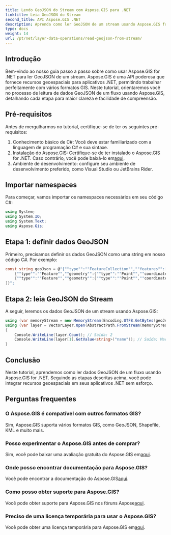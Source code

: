 ```yaml
---
title: Lendo GeoJSON do Stream com Aspose.GIS para .NET
linktitle: Leia GeoJSON do Stream
second_title: API Aspose.GIS .NET
description: Aprenda como ler GeoJSON de um stream usando Aspose.GIS for .NET. Siga nosso guia passo a passo para integração perfeita de dados geoespaciais em seus aplicativos.
type: docs
weight: 14
url: /pt/net/layer-data-operations/read-geojson-from-stream/
---
```

## Introdução
Bem-vindo ao nosso guia passo a passo sobre como usar Aspose.GIS for .NET para ler GeoJSON de um stream. Aspose.GIS é uma API poderosa que fornece recursos geoespaciais para aplicativos .NET, permitindo trabalhar perfeitamente com vários formatos GIS. Neste tutorial, orientaremos você no processo de leitura de dados GeoJSON de um fluxo usando Aspose.GIS, detalhando cada etapa para maior clareza e facilidade de compreensão.
## Pré-requisitos
Antes de mergulharmos no tutorial, certifique-se de ter os seguintes pré-requisitos:
1. Conhecimento básico de C#: Você deve estar familiarizado com a linguagem de programação C# e sua sintaxe.
2.  Instalação do Aspose.GIS: Certifique-se de ter instalado o Aspose.GIS for .NET. Caso contrário, você pode baixá-lo em[aqui](https://releases.aspose.com/gis/net/).
3. Ambiente de desenvolvimento: configure seu ambiente de desenvolvimento preferido, como Visual Studio ou JetBrains Rider.

## Importar namespaces
Para começar, vamos importar os namespaces necessários em seu código C#:
```csharp
using System;
using System.IO;
using System.Text;
using Aspose.Gis;
```

## Etapa 1: definir dados GeoJSON
Primeiro, precisamos definir os dados GeoJSON como uma string em nosso código C#. Por exemplo:
```csharp
const string geoJson = @"{""type"":""FeatureCollection"",""features"":[
    {""type"":""Feature"",""geometry"":{""type"":""Point"",""coordinates"":[0, 1]},""properties"":{""name"":""John""}},
    {""type"":""Feature"",""geometry"":{""type"":""Point"",""coordinates"":[2, 3]},""properties"":{""name"":""Mary""}}
]}";
```
## Etapa 2: leia GeoJSON do Stream
A seguir, leremos os dados GeoJSON de um stream usando Aspose.GIS:
```csharp
using (var memoryStream = new MemoryStream(Encoding.UTF8.GetBytes(geoJson)))
using (var layer = VectorLayer.Open(AbstractPath.FromStream(memoryStream), Drivers.GeoJson))
{
    Console.WriteLine(layer.Count); // Saída: 2
    Console.WriteLine(layer[1].GetValue<string>("name")); // Saída: Maria
}
```

## Conclusão
Neste tutorial, aprendemos como ler dados GeoJSON de um fluxo usando Aspose.GIS for .NET. Seguindo as etapas descritas acima, você pode integrar recursos geoespaciais em seus aplicativos .NET sem esforço.
## Perguntas frequentes
### O Aspose.GIS é compatível com outros formatos GIS?
Sim, Aspose.GIS suporta vários formatos GIS, como GeoJSON, Shapefile, KML e muito mais.
### Posso experimentar o Aspose.GIS antes de comprar?
 Sim, você pode baixar uma avaliação gratuita do Aspose.GIS em[aqui](https://releases.aspose.com/).
### Onde posso encontrar documentação para Aspose.GIS?
 Você pode encontrar a documentação do Aspose.GIS[aqui](https://reference.aspose.com/gis/net/).
### Como posso obter suporte para Aspose.GIS?
 Você pode obter suporte para Aspose.GIS nos fóruns Aspose[aqui](https://forum.aspose.com/c/gis/33).
### Preciso de uma licença temporária para usar o Aspose.GIS?
 Você pode obter uma licença temporária para Aspose.GIS em[aqui](https://purchase.aspose.com/temporary-license/).